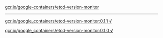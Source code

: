 [gcr.io/google-containers/etcd-version-monitor](https://hub.docker.com/r/sqeven/etcd-version-monitor/tags/) 

----
[gcr.io/google_containers/etcd-version-monitor:0.1.1 √](https://hub.docker.com/r/sqeven/etcd-version-monitor/tags/)

[gcr.io/google_containers/etcd-version-monitor:0.1.0 √](https://hub.docker.com/r/sqeven/etcd-version-monitor/tags/)

